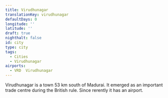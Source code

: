 ```yaml
---
title: Virudhunagar
translationKey: virudhunagar
defaultDays: 0
longitude: ''
latitude: ''
draft: true
nighthalt: false
id: city
type: city
tags:
  - Cities
  - Virudhunagar
airports:
  - VRD  Virudhunagar
---
```


Virudhunagar is a town 53 km south of Madurai. It emerged as an important trade centre during the British rule. Since rerently it has an airport.  